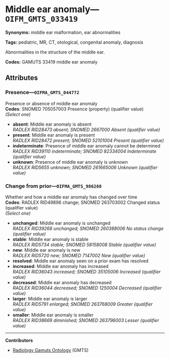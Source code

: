 # Middle ear anomaly—`OIFM_GMTS_033419`

**Synonyms:** middle ear malformation, ear abnormalities

**Tags:** pediatric, MR, CT, otological, congenital anomaly, diagnosis

Abnormalities in the structure of the middle ear.

**Codes:** GAMUTS 33419 middle ear anomaly

## Attributes

### Presence—`OIFMA_GMTS_044772`

Presence or absence of middle ear anomaly  
**Codes**: SNOMED 705057003 Presence (property) (qualifier value)  
*(Select one)*

- **absent**: Middle ear anomaly is absent  
_RADLEX RID28473 absent; SNOMED 2667000 Absent (qualifier value)_
- **present**: Middle ear anomaly is present  
_RADLEX RID28472 present; SNOMED 52101004 Present (qualifier value)_
- **indeterminate**: Presence of middle ear anomaly cannot be determined  
_RADLEX RID39110 indeterminate; SNOMED 82334004 Indeterminate (qualifier value)_
- **unknown**: Presence of middle ear anomaly is unknown  
_RADLEX RID5655 unknown; SNOMED 261665006 Unknown (qualifier value)_

### Change from prior—`OIFMA_GMTS_986268`

Whether and how a middle ear anomaly has changed over time  
**Codes**: RADLEX RID49896 change; SNOMED 263703002 Changed status (qualifier value)  
*(Select one)*

- **unchanged**: Middle ear anomaly is unchanged  
_RADLEX RID39268 unchanged; SNOMED 260388006 No status change (qualifier value)_
- **stable**: Middle ear anomaly is stable  
_RADLEX RID5734 stable; SNOMED 58158008 Stable (qualifier value)_
- **new**: Middle ear anomaly is new  
_RADLEX RID5720 new; SNOMED 7147002 New (qualifier value)_
- **resolved**: Middle ear anomaly seen on a prior exam has resolved  
- **increased**: Middle ear anomaly has increased  
_RADLEX RID36043 increased; SNOMED 35105006 Increased (qualifier value)_
- **decreased**: Middle ear anomaly has decreased  
_RADLEX RID36044 decreased; SNOMED 1250004 Decreased (qualifier value)_
- **larger**: Middle ear anomaly is larger  
_RADLEX RID5791 enlarged; SNOMED 263768009 Greater (qualifier value)_
- **smaller**: Middle ear anomaly is smaller  
_RADLEX RID38669 diminished; SNOMED 263796003 Lesser (qualifier value)_

---

**Contributors**

- [Radiology Gamuts Ontology](https://gamuts.net/) (GMTS)